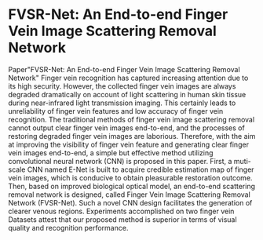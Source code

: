 # FVSR-Net: An End-to-end Finger Vein Image Scattering Removal Network
Paper"FVSR-Net: An End-to-end Finger Vein Image Scattering Removal Network"
Finger vein recognition has captured increasing attention due to its high security. However, the collected finger vein images are always degraded dramatically on account of light scattering in human skin tissue during near-infrared light transmission imaging. This certainly leads to unreliability of finger vein features and low accuracy of finger vein recognition. The traditional methods of finger vein image scattering removal cannot output clear finger vein images end-to-end, and the processes of restoring degraded finger vein images are laborious. Therefore, with the aim at improving the visibility of finger vein feature and generating clear finger vein images end-to-end, a simple but effective method utilizing convolutional neural network (CNN) is proposed in this paper. First, a muti-scale CNN named E-Net is built to acquire credible estimation map of finger vein images, which is conducive to obtain pleasurable restoration outcome. Then, based on improved biological optical model, an end-to-end scattering removal network is designed, called Finger Vein Image Scattering Removal Network (FVSR-Net). Such a novel CNN design facilitates the generation of clearer venous regions. Experiments accomplished on two finger vein Datasets attest that our proposed method is superior in terms of visual quality and recognition performance.
